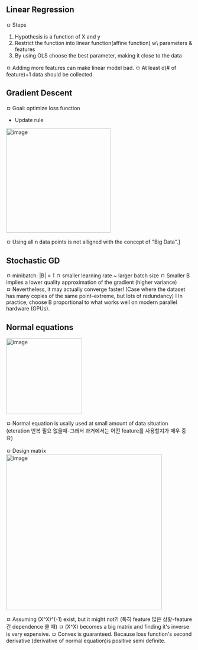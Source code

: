 ## Linear Regression

ㅁ Steps  
1. Hypothesis is a function of X and y  
2. Restrict the function into linear function(affine function) w\ parameters & features  
3. By using OLS choose the best parameter, making it close to the data

ㅁ Adding more features can make linear model bad.
ㅁ At least d(# of feature)+1 data should be collected.

## Gradient Descent  

ㅁ Goal: optimize loss function

- Update rule
<img width="282" alt="image" src="https://github.com/user-attachments/assets/35bd7cb0-269a-4ba4-b93d-770a70b84c6a">

ㅁ Using all n data points is not alligned with the concept of "Big Data".]

## Stochastic GD

ㅁ minibatch: |B| = 1
ㅁ smaller learning rate ~ larger batch size
ㅁ Smaller B implies a lower quality approximation of the gradient (higher variance)  
ㅁ Nevertheless, it may actually converge faster! (Case where the dataset has many copies of the same point–extreme, but lots of redundancy) I In practice, choose B proportional to what works well on modern parallel hardware (GPUs).


## Normal equations

<img width="205" alt="image" src="https://github.com/user-attachments/assets/7af73f3a-5263-47d1-a413-fadbd650d342">

ㅁ Normal equation is usally used at small amount of data situation (eteration 반복 필요 없을때-그래서 과거에서는 어떤 feature를 사용할지가 매우 중요)

ㅁ Design matrix  
<img width="421" alt="image" src="https://github.com/user-attachments/assets/36e369b6-f5fd-497b-af2c-b8c75e8fb3fe">

ㅁ Assuming (X^X)^(-1) exist, but it might not?! (특히 feature 많은 상황-feature 간 dependence 클 때)
ㅁ (X^X) becomes a big matrix and finding it's inverse is very expensive.
ㅁ Convex is guaranteed. Because loss function's second derivative (derivative of normal equation)is positive semi definite.